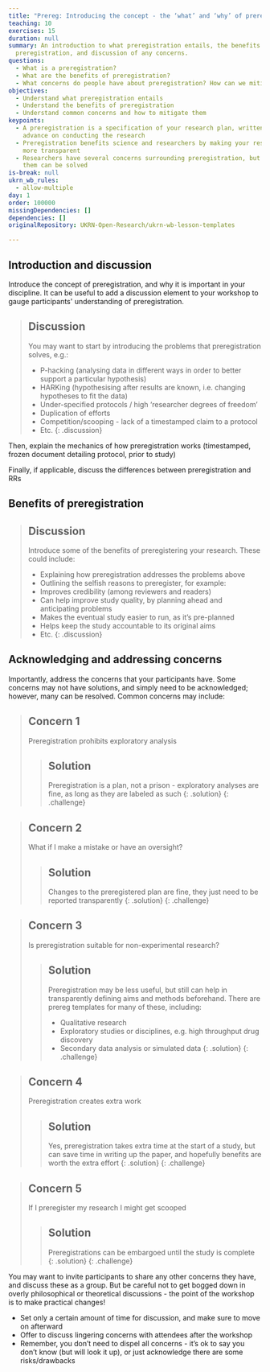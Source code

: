 ```yaml
---
title: "Prereg: Introducing the concept - the ‘what’ and ‘why’ of preregistration"
teaching: 10
exercises: 15
duration: null
summary: An introduction to what preregistration entails, the benefits of
  preregistration, and discussion of any concerns.
questions:
  - What is a preregistration?
  - What are the benefits of preregistration?
  - What concerns do people have about preregistration? How can we mitigate them?
objectives:
  - Understand what preregistration entails
  - Understand the benefits of preregistration
  - Understand common concerns and how to mitigate them
keypoints:
  - A preregistration is a specification of your research plan, written in
    advance on conducting the research
  - Preregistration benefits science and researchers by making your research
    more transparent
  - Researchers have several concerns surrounding preregistration, but many of
    them can be solved
is-break: null
ukrn_wb_rules:
  - allow-multiple
day: 1
order: 100000
missingDependencies: []
dependencies: []
originalRepository: UKRN-Open-Research/ukrn-wb-lesson-templates

---
```

## Introduction and discussion
Introduce the concept of preregistration, and why it is important in your discipline. It can be useful to add a discussion element to your workshop to gauge participants' understanding of preregistration.

> ## Discussion
> You may want to start by introducing the problems that preregistration solves, e.g.:
> - P-hacking (analysing data in different ways in order to better support a particular hypothesis)
> - HARKing (hypothesising after results are known, i.e. changing hypotheses to fit the data)
> - Under-specified protocols / high ‘researcher degrees of freedom’
> - Duplication of efforts
> - Competition/scooping - lack of a timestamped claim to a protocol
> - Etc.
{: .discussion}

Then, explain the mechanics of how preregistration works (timestamped, frozen document detailing protocol, prior to study)

Finally, if applicable, discuss the differences between preregistration and RRs

## Benefits of preregistration 

> ## Discussion
> Introduce some of the benefits of preregistering your research. These could include:
> - Explaining how preregistration addresses the problems above
> - Outlining the selfish reasons to preregister, for example:
> - Improves credibility (among reviewers and readers)
> - Can help improve study quality, by planning ahead and anticipating problems
> - Makes the eventual study easier to run, as it’s pre-planned
> - Helps keep the study accountable to its original aims 
> - Etc.
{: .discussion}

## Acknowledging and addressing concerns
Importantly, address the concerns that your participants have. Some concerns may not have solutions, and simply need to be acknowledged; however, many can be resolved. Common concerns may include:

> ## Concern 1
> Preregistration prohibits exploratory analysis
> > ## Solution
> > Preregistration is a plan, not a prison - exploratory analyses are fine, as long as they are labeled as such
> {: .solution}
{: .challenge}

> ## Concern 2
> What if I make a mistake or have an oversight?
> > ## Solution
> > Changes to the preregistered plan are fine, they just need to be reported transparently
> {: .solution}
{: .challenge}

> ## Concern 3
> Is preregistration suitable for non-experimental research?
> > ## Solution
> > Preregistration may be less useful, but still can help in transparently defining aims and methods beforehand. There are prereg templates for many of these, including:
> > - Qualitative research 
> > - Exploratory studies or disciplines, e.g. high throughput drug discovery 
> > - Secondary data analysis or simulated data
> {: .solution}
{: .challenge}

> ## Concern 4
> Preregistration creates extra work
> > ## Solution
> > Yes, preregistration takes extra time at the start of a study, but can save time in writing up the paper, and hopefully benefits are worth the extra effort
> {: .solution}
{: .challenge}

> ## Concern 5
> If I preregister my research I might get scooped
> > ## Solution
> > Preregistrations can be embargoed until the study is complete
> {: .solution}
{: .challenge}

You may want to invite participants to share any other concerns they have, and discuss these as a group. But be careful not to get bogged down in overly philosophical or theoretical discussions - the point of the workshop is to make practical changes!
- Set only a certain amount of time for discussion, and make sure to move on afterward
- Offer to discuss lingering concerns with attendees after the workshop
- Remember, you don’t need to dispel all concerns - it’s ok to say you don’t know (but will look it up), or just acknowledge there are some risks/drawbacks

